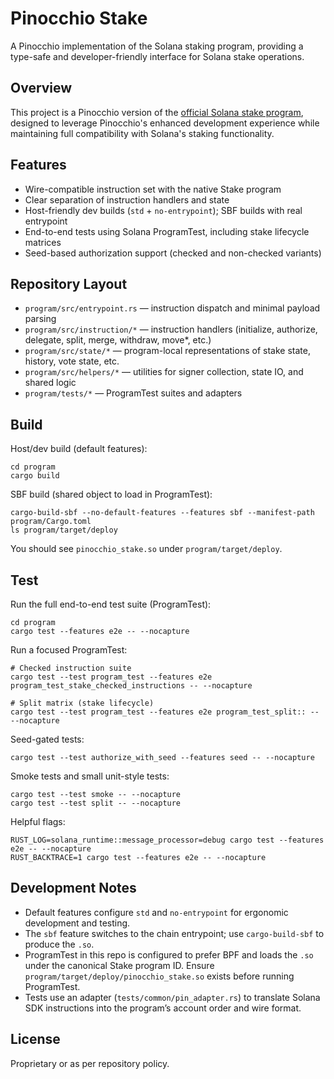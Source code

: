# Pinocchio Stake

A Pinocchio implementation of the Solana staking program, providing a type-safe and developer-friendly interface for Solana stake operations.

## Overview

This project is a Pinocchio version of the [official Solana stake program](https://github.com/solana-program/stake), designed to leverage Pinocchio's enhanced development experience while maintaining full compatibility with Solana's staking functionality.

## Features

- Wire-compatible instruction set with the native Stake program
- Clear separation of instruction handlers and state
- Host-friendly dev builds (`std` + `no-entrypoint`); SBF builds with real entrypoint
- End-to-end tests using Solana ProgramTest, including stake lifecycle matrices
- Seed-based authorization support (checked and non-checked variants)

## Repository Layout

- `program/src/entrypoint.rs` — instruction dispatch and minimal payload parsing
- `program/src/instruction/*` — instruction handlers (initialize, authorize, delegate, split, merge, withdraw, move*, etc.)
- `program/src/state/*` — program-local representations of stake state, history, vote state, etc.
- `program/src/helpers/*` — utilities for signer collection, state IO, and shared logic
- `program/tests/*` — ProgramTest suites and adapters

## Build

Host/dev build (default features):

```
cd program
cargo build
```

SBF build (shared object to load in ProgramTest):

```
cargo-build-sbf --no-default-features --features sbf --manifest-path program/Cargo.toml
ls program/target/deploy
```

You should see `pinocchio_stake.so` under `program/target/deploy`.

## Test

Run the full end-to-end test suite (ProgramTest):

```
cd program
cargo test --features e2e -- --nocapture
```

Run a focused ProgramTest:

```
# Checked instruction suite
cargo test --test program_test --features e2e program_test_stake_checked_instructions -- --nocapture

# Split matrix (stake lifecycle)
cargo test --test program_test --features e2e program_test_split:: -- --nocapture
```

Seed-gated tests:

```
cargo test --test authorize_with_seed --features seed -- --nocapture
```

Smoke tests and small unit-style tests:

```
cargo test --test smoke -- --nocapture
cargo test --test split -- --nocapture
```

Helpful flags:

```
RUST_LOG=solana_runtime::message_processor=debug cargo test --features e2e -- --nocapture
RUST_BACKTRACE=1 cargo test --features e2e -- --nocapture
```

## Development Notes

- Default features configure `std` and `no-entrypoint` for ergonomic development and testing.
- The `sbf` feature switches to the chain entrypoint; use `cargo-build-sbf` to produce the `.so`.
- ProgramTest in this repo is configured to prefer BPF and loads the `.so` under the canonical Stake program ID. Ensure `program/target/deploy/pinocchio_stake.so` exists before running ProgramTest.
- Tests use an adapter (`tests/common/pin_adapter.rs`) to translate Solana SDK instructions into the program’s account order and wire format.

## License

Proprietary or as per repository policy.

